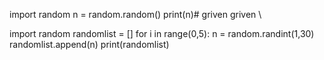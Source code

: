 import random
n = random.random()
print(n)# griven
griven
\

import random
randomlist = []
for i in range(0,5):
n = random.randint(1,30)
randomlist.append(n)
print(randomlist)
